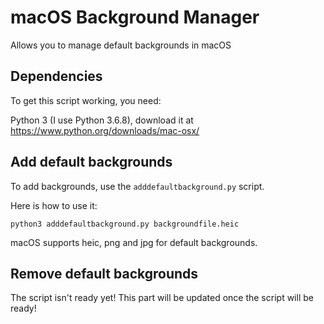 # macOS Background Manager
Allows you to manage default backgrounds in macOS

## Dependencies

To get this script working, you need:

Python 3 (I use Python 3.6.8), download it at https://www.python.org/downloads/mac-osx/

## Add default backgrounds

To add backgrounds, use the ``adddefaultbackground.py`` script.

Here is how to use it:

```
python3 adddefaultbackground.py backgroundfile.heic
```

macOS supports heic, png and jpg for default backgrounds.

## Remove default backgrounds

The script isn't ready yet! This part will be updated once the script will be ready!
